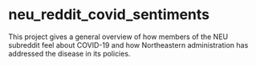 # neu_reddit_covid_sentiments

This project gives a general overview of how members of the NEU subreddit feel about COVID-19 and how Northeastern administration has addressed the disease in its policies.
